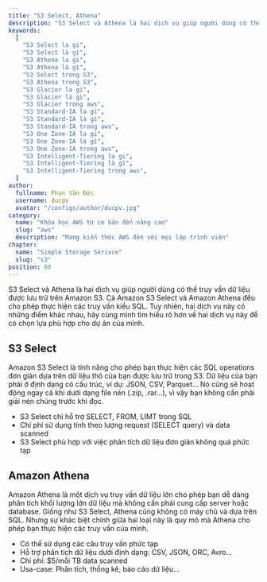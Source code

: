 ```yaml
---
title: "S3 Select, Athena"
description: "S3 Select và Athena là hai dịch vụ giúp người dùng có thể truy vấn dữ liệu được lưu trữ trên Amazon S3. Cả Amazon S3 Select và Amazon Athena đều cho phép thực hiện các truy vấn kiểu SQL."
keywords:
  [
    "S3 Select la gi",
    "S3 Select là gì",
    "S3 Athena la gi",
    "S3 Athena là gì",
    "S3 Select trong S3",
    "S3 Athena trong S3",
    "S3 Glacier la gi",
    "S3 Glacier là gì",
    "S3 Glacier trong aws",
    "S3 Standard-IA la gi",
    "S3 Standard-IA là gì",
    "S3 Standard-IA trong aws",
    "S3 One Zone-IA la gi",
    "S3 One Zone-IA là gì",
    "S3 One Zone-IA trong aws",
    "S3 Intelligent-Tiering la gi",
    "S3 Intelligent-Tiering là gì",
    "S3 Intelligent-Tiering trong aws",
  ]
author:
  fullname: Phan Văn Đức
  username: ducpv
  avatar: "/configs/author/ducpv.jpg"
category:
  name: "Khóa học AWS từ cơ bản đến nâng cao"
  slug: "aws"
  description: "Mang kiến thức AWS đến với mọi lập trình viên"
chapter:
  name: "Simple Storage Serivce"
  slug: "s3"
position: 60
---
```


S3 Select và Athena là hai dịch vụ giúp người dùng có thể truy vấn dữ liệu được lưu trữ trên Amazon S3. Cả Amazon S3 Select và Amazon Athena đều cho phép thực hiện các truy vấn kiểu SQL. Tuy nhiên, hai dịch vụ này có những điểm khác nhau, hãy cùng mình tìm hiểu rõ hơn về hai dịch vụ này để có chọn lựa phù hợp cho dự án của mình.

## S3 Select

Amazon S3 Select là tính năng cho phép bạn thực hiện các SQL operations đơn giản dựa trên dữ liệu thô của bạn được lưu trữ trong S3. Dữ liệu của bạn phải ở định dạng có cấu trúc, ví dụ: JSON, CSV, Parquet... Nó cũng sẽ hoạt động ngay cả khi dưới dạng file nén (.zip, .rar...), vì vậy bạn không cần phải giải nén chúng trước khi đọc.

- S3 Select chỉ hỗ trợ SELECT, FROM, LIMT trong SQL
- Chí phí sử dụng tính theo lượng request (SELECT query) và data scanned
- S3 Select phù hợp với việc phân tích dữ liệu đơn giản không quá phức tạp

## Amazon Athena

Amazon Athena là một dịch vụ truy vấn dữ liệu lớn cho phép bạn dễ dàng phân tích khối lượng lớn dữ liệu mà không cần phải cung cấp server hoặc database. Giống như S3 Select, Athena cũng không có máy chủ và dựa trên SQL. Nhưng sự khác biệt chính giữa hai loại này là quy mô mà Athena cho phép bạn thực hiện các truy vấn của mình.

- Có thể sử dụng các câu truy vấn phức tạp
- Hỗ trợ phân tích dữ liệu dưới định dạng: CSV, JSON, ORC, Avro...
- Chi phí: $5/mỗi TB data scanned
- Usa-case: Phân tích, thống kê, báo cáo dữ liệu...
